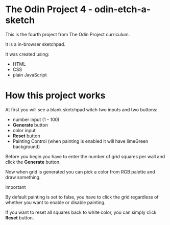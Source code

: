 # The Odin Project 4 - odin-etch-a-sketch

This is the fourth project from The Odin Project curriculum.

It is a in-browser sketchpad.

It was created using:

- HTML
- CSS
- plain JavaScript

# How this project works

At first you will see a blank sketchpad witch two inputs and two buttons:

- number input (1 - 100)
- **Generate** button
- color input
- **Reset** button
- Painting Control (when painting is enabled it will have limeGreen background)

Before you begin you have to enter the number of grid squares per wall and click the **Generate** button.

Now when grid is generated you can pick a color from RGB palette and draw something.

> [!IMPORTANT]
> By default painting is set to false, you have to click the grid regardless of whether you want to enable or disable painting.

If you want to reset all squares back to white color, you can simply click **Reset** button.

